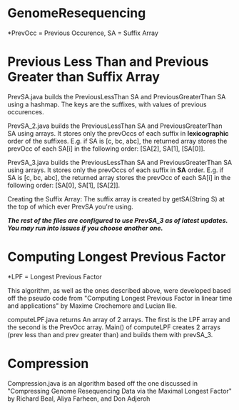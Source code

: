 # __GenomeResequencing__

*PrevOcc = Previous Occurence, SA = Suffix Array

# Previous Less Than and Previous Greater than Suffix Array

PrevSA.java builds the PreviousLessThan SA and PreviousGreaterThan SA using a hashmap. The keys are the suffixes, with values of previous occurences. 

PrevSA_2.java builds the PreviousLessThan SA and PreviousGreaterThan SA using arrays. It stores only the prevOccs of each suffix in __lexicographic__ order of the suffixes. 
E.g. if SA is [c, bc, abc], the returned array stores the prevOcc of each SA[i] in the following order: [SA[2], SA[1], [SA[0]].

PrevSA_3.java builds the PreviousLessThan SA and PreviousGreaterThan SA using arrays. It stores only the prevOccs of each suffix in __SA__ order. 
E.g. if SA is [c, bc, abc], the returned array stores the prevOcc of each SA[i] in the following order: [SA[0], SA[1], [SA[2]].

Creating the Suffix Array: The suffix array is created by getSA(String S) at the top of which ever PrevSA you're using. 

*__The rest of the files are configured to use PrevSA_3 as of latest updates. You may run into issues if you choose another one.__*

# Computing Longest Previous Factor
 *LPF = Longest Previous Factor
 
 This algorithm, as well as the ones described above, were developed based off the pseudo code from "Computing Longest Previous Factor in linear time and applications" by Maxime Crochemore and Lucian Ilie.
 
 computeLPF.java returns An array of 2 arrays. The first is the LPF array and the second is the PrevOcc array.
 Main() of computeLPF creates 2 arrays (prev less than and prev greater than) and builds them with prevSA_3.  
 
 # Compression
 
Compression.java is an algorithm based off the one discussed in "Compressing Genome Resequencing Data via the Maximal Longest Factor" by Richard Beal, Aliya Farheen, and Don Adjeroh
